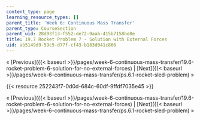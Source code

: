 ```yaml
---
content_type: page
learning_resource_types: []
parent_title: 'Week 6: Continuous Mass Transfer'
parent_type: CourseSection
parent_uid: 28d93f13-f552-de72-9aab-415b7158be8e
title: 19.7 Rocket Problem 7 - Solution with External Forces
uid: ab5149d9-59c5-d77f-cf43-b183d041c866
---
```


« [Previous]({{< baseurl >}}/pages/week-6-continuous-mass-transfer/19.6-rocket-problem-6-solution-for-no-external-forces) | [Next]({{< baseurl >}}/pages/week-6-continuous-mass-transfer/ps.6.1-rocket-sled-problem) »

{{< resource 252243f7-0d0d-684c-60df-9ffdf7035e45 >}}

« [Previous]({{< baseurl >}}/pages/week-6-continuous-mass-transfer/19.6-rocket-problem-6-solution-for-no-external-forces) | [Next]({{< baseurl >}}/pages/week-6-continuous-mass-transfer/ps.6.1-rocket-sled-problem) »